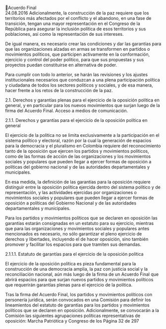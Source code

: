 Acuerdo Final  
24.08.2016 
Adicionalmente, la construcción de la paz requiere que los territorios más afectados por el conflicto y el 
abandono, en una fase de transición, tengan una mayor representación en el Congreso de la República 
para asegurar la inclusión política de esos territorios y sus poblaciones, así como la representación de sus 
intereses. 
 
De igual manera, es necesario crear las condiciones y dar las garantías para que las organizaciones alzadas 
en  armas  se  transformen  en  partidos  o  movimientos  políticos,  que  participen  activamente  en  la 
conformación,  ejercicio  y  control  del  poder  político,  para  que  sus  propuestas  y  sus  proyectos  puedan 
constituirse en alternativa de poder.  
 
Para  cumplir  con  todo  lo  anterior,  se  harán  las  revisiones  y  los  ajustes  institucionales  necesarios  que 
conduzcan a una plena participación política y ciudadana de todos los sectores políticos y sociales, y de 
esa manera, hacer frente a los retos de la construcción de la paz. 
 
2.1. Derechos y garantías plenas para el ejercicio de la oposición política en general, y en particular para 
los  nuevos  movimientos  que  surjan  luego  de  la  firma  del  Acuerdo  Final.  Acceso  a  medios  de 
comunicación. 
 
2.1.1. Derechos y garantías para el ejercicio de la oposición política en general 
 
El ejercicio de la política no se limita exclusivamente a la participación en el sistema político y electoral, 
razón por la cual la generación de espacios para la democracia y el pluralismo en Colombia requiere del 
reconocimiento  tanto  de  la  oposición  que  ejercen  los  partidos  y  movimientos  políticos,  como  de  las 
formas de acción de las organizaciones y los movimientos sociales y populares que pueden llegar a ejercer 
formas de oposición a políticas del gobierno nacional y de las autoridades departamentales y municipales. 
 
En esa medida, la definición de las garantías para la oposición requiere distinguir entre la oposición política 
ejercida dentro del sistema político y de representación, y las actividades ejercidas por organizaciones o 
movimientos sociales y populares que pueden llegar a ejercer formas de oposición a políticas del Gobierno 
Nacional y de las autoridades departamentales y municipales. 
 
Para los partidos y movimientos políticos que se declaren en oposición las garantías estarán consignadas 
en un estatuto para su ejercicio, mientras que para las organizaciones y movimientos sociales y populares 
antes mencionados es necesario, no sólo garantizar el pleno ejercicio de derechos y libertades, incluyendo 
el de hacer oposición, sino también promover y facilitar los espacios para que tramiten sus demandas. 
 
2.1.1.1. Estatuto de garantías para el ejercicio de la oposición política 
 
El ejercicio de la oposición política es pieza fundamental para la construcción de una democracia amplia, 
la paz con justicia social y la reconciliación nacional, aún más luego de la firma de un Acuerdo Final que 
abrirá espacios para que surjan nuevos partidos y movimientos políticos que requerirán garantías plenas 
para el ejercicio de la política. 
 
Tras  la  firma  del  Acuerdo  Final,  los  partidos  y  movimientos  políticos  con  personería  jurídica,  serán 
convocados en una Comisión para definir los lineamientos del estatuto de garantías para los partidos y 
movimientos  políticos  que  se  declaren  en  oposición.  Adicionalmente,  se  convocarán  a  la  Comisión  las 
siguientes  agrupaciones  políticas  representativas  de  oposición:  Marcha  Patriótica  y  Congreso  de  los 
Página 32 de 297 
 

